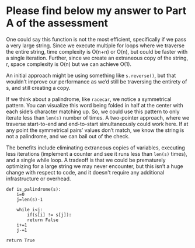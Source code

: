 # Please find below my answer to Part A of the assessment

One could say this function is not the most efficient, specifically if we pass a very large string. Since we execute multiple for loops where we traverse the entire string, time complexity is O(n+n) or O(n), but could be faster with a single iteration. Further, since we create an extraneous copy of the string, r, space complexity is O(n) but we can achieve O(1).

An initial approach might be using something like `s.reverse()`, but that wouldn’t improve our performance as we’d still be traversing the entirety of s, and still creating a copy. 

If we think about a palindrome, like `racecar`, we notice a symmetrical pattern. You can visualize this word being folded in half at the center with each side’s character matching up. So, we could use this pattern to only iterate less than `len(s)` number of times. A two-pointer approach, where we traverse start-to-end and end-to-start simultaneously could work here. If at any point the symmetrical pairs’ values don’t match, we know the string is not a palindrome, and we can bail out of the check. 

The benefits include eliminating extraneous copies of variables, executing less iterations (implement a counter and see it runs less than `len(s)` times), and a single while loop. A tradeoff is that we could be prematurely optimizing for a large string we may never encounter, but this isn’t a huge change with respect to code, and it doesn't require any additional infrastructure or overhead.

```
def is_palindrome(s): 
    i=0
    j=len(s)-1

    while i<j:
        if(s[i] != s[j]):
        return False
    i+=1
    j-=1    

return True


```
